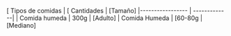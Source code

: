 
[ Tipos de comidas | [ Cantidades | [Tamaño]
|----------------- | -------------|
| Comida humeda | 300g | [Adulto]
| Comida Humeda | [60-80g | [Mediano]

